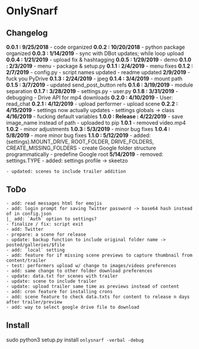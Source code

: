 # OnlySnarf  

## Changelog  
**0.0.1 : 9/25/2018**
	- code organized
**0.0.2 : 10/20/2018**
	- python package organized
**0.0.3 : 1/14/2019**
	- sync with DBot updates; while loop upload
**0.0.4 : 1/21/2019**
	- upload fix & hashtagging
**0.0.5 : 1/29/2019**
	- demo
**0.1.0 : 2/3/2019**
	- menu
	- package & setup.py
**0.1.1 : 2/4/2019**
	- menu fixes
**0.1.2 : 2/7/2019**
	- config.py
	- script names updated
	- readme updated
	**2/9/2019**
	- fuck you PyDrive
**0.1.3 : 2/24/2019**
	- jpeg
**0.1.4 : 3/4/2019**
	- mount path
**0.1.5 : 3/7/2019**
	- updated send_post_button refs
**0.1.6 : 3/19/2019**
	- module separation
**0.1.7 : 3/28/2019**
	- settings.py
	- user.py
**0.1.8 : 3/31/2019**
	- debugging
	- Drive API for mp4 downloads
**0.2.0 : 4/10/2019**
	- User: read_chat
**0.2.1 : 4/12/2019**
	- upload performer
	- upload scene
**0.2.2 : 4/15/2019**
	- settings now actually updates
	- settings globals -> class
	**4/16/2019**
	- fucking default variables
**1.0.0 : Release : 4/22/2019**
	- save image_name instead of path
	- uploaded to pip
	**1.0.1**
	- removed video.mp4
	**1.0.2**
	- minor adjustments
	**1.0.3 : 5/3/2019**
	- minor bug fixes
	**1.0.4 : 5/8/2019**
	- more minor bug fixes
**1.1.0 : 5/12/2019**
	- added: (settings).MOUNT_DRIVE, ROOT_FOLDER, DRIVE_FOLDERS, CREATE_MISSING_FOLDERS
	- create Google folder structure programmatically
	- predefine Google root
	**5/14/2019**
	- removed: settings.TYPE
	- added: settings profile -> skeetzo

	- updated: scenes to include trailer addition

## ToDo
	- add: read messages html for emojis
	- add: login prompt for saving Twitter password -> base64 hash instead of in config.json
	|_ add: `Auth` option to settings?
	- finalize / fix: script exit
	- add: Twitter
	- prepare: a scene for release
	- update: backup function to include original folder name -> posted/galleries/$file
	- add: `local` setting
	- add: feature for if missing scene previews to capture thumbnail from content/trailer
	- test: performers upload w/ change to images/videos preferences
	- add: same change to other folder download preferences
	- update: data.txt for scenes with trailer
	- update: scene to include trailer
	- update: upload trailer same time as previews instead of content
	- add: cron feature for installing crons
	- add: scene feature to check data.txts for content to release n days after trailer/preview
	- add: way to select google drive file to download

## Install
sudo python3 setup.py install
`onlysnarf -verbal -debug`